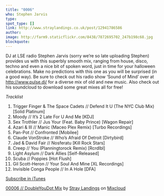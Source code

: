 ```yaml
---
title: "0006"
who: Stephen Jarvis
type:
spot_type: []
link: http://www.straylandings.co.uk/post/12941786586
author:
image: http://farm9.staticflickr.com/8438/7872695702_247b198c68.jpg
blockquote:
---
```


DJ at LSE radio Stephen Jarvis (sorry we’re so late uploading Stephen) provides us with this superbly smooth mix, ranging from house, disco, techno and even a nice bit of spoken word, just in time for your halloween celebrations. Make no predictions with this one as you will be surprised (in a good way). Be sure to check out his radio show ‘Sound of Mind’ over at <http://www.pulse.dj/> for a diverse mix of old and new music. Also check out his soundcloud to download some great mixes all for free!

_Tracklist_

  1. Trigger Finger & The Space Cadets // Defend It U (The NYC Club Mix) [Solid Platinum]
  2. Moody // It’s 2 Late For U And Me [KDJ]
  3. Sex Trothler // Jus Your (Feat. Baby Prince) [Wagon Repair]
  4. Azari & III // Manic (Maceo Plex Remix) [Turbo Recordings]
  5. Pan-Pot // Confronted [Mobilee]
  6. Claude VonStroke // Who’s Afraid Of Detroit [Dirtybird]
  7. Jad & David Fair // Nosferatu [Kill Rock Stars]
  8. Creep // You (Planningtorock Remix) [Rcrdlbl]
  9. Light Asylum // Dark Allies [Self-Released]
  10. Scuba // Poppies [Hot Flush]
  11. Gil Scott-Heron // Your Soul And Mine [XL Recordings]
  12. Invisible Conga People // In A Hole [DFA]

[Subscribe in iTunes](itpc://straylandings.jellycast.com/podcast/feed/2)

[00006 // DoubleYouDot Mix](http://www.mixcloud.com/straylandings/00006-doubleyoudot-mix/#utm_source=widget&amp;utm_medium=web&amp;utm_campaign=base_links&amp;utm_term=resource_link) by [Stray Landings](http://www.mixcloud.com/straylandings/#utm_source=widget&amp;utm_medium=web&amp;utm_campaign=base_links&amp;utm_term=profile_link) on [ Mixcloud](http://www.mixcloud.com/#utm_source=widget&utm_medium=web&utm_campaign=base_links&utm_term=homepage_link)
